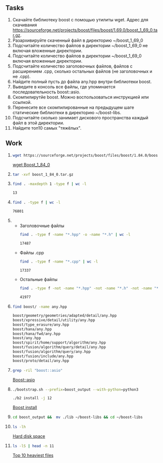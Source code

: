 ## Tasks
1. Скачайте библиотеку boost с помощью утилиты wget. Адрес для скачивания https://sourceforge.net/projects/boost/files/boost/1.69.0/boost_1_69_0.tar.gz.
2. Разархивируйте скаченный файл в директорию ~/boost_1_69_0
3. Подсчитайте количество файлов в директории ~/boost_1_69_0 не включая вложенные директории.
4. Подсчитайте количество файлов в директории ~/boost_1_69_0 включая вложенные директории.
5. Подсчитайте количество заголовочных файлов, файлов с расширением .cpp, сколько остальных файлов (не заголовочных и не .cpp).
6. Найдите полный пусть до файла any.hpp внутри библиотеки boost.
7. Выведите в консоль все файлы, где упоминается последовательность boost::asio.
8. Скомпилирутйе boost. Можно воспользоваться инструкцией или ссылкой.
9. Перенесите все скомпилированные на предыдущем шаге статические библиотеки в директорию ~/boost-libs.
10. Подсчитайте сколько занимает дискового пространства каждый файл в этой директории.
11. Найдите топ10 самых "тяжёлых".
## Work

1. ```bash
   wget https://sourceforge.net/projects/boost/files/boost/1.84.0/boost_1_84_0.tar.gz
   ```
   [wget Boost_1_84_0](https://github.com/Yukkitsune/lab01/blob/master/task_1.txt)
2. ```bash
   tar -xvf boost_1_84_0.tar.gz
   ```  
3. ```bash
   find . -maxdepth 1 -type f | wc -l
   ```
   ```bash
   13
   ```
4. ```bash
   find . -type f | wc -l
   ```
   ```bash
   76801
   ```
5.
   - Заголовочные файлы
     ```bash
     find . -type f -name "*.hpp" -o -name "*.h" | wc -l
     ```
     ```bash
     17487
     ```
   - Файлы .cpp
     ```bash
     find . -type f -name "*.cpp" | wc -l
     ```
     ```bash
     17337
     ```
   - Остальные файлы
     ```bash
     find . -type f -not -name "*.hpp" -not -name "*.h" -not -name "*.cpp"  | wc -l
     ```
     ```bash
     41977
     ```
6. ```bash
   find boost/ -name any.hpp
   ```
   ```bash
   boost/geometry/geometries/adapted/detail/any.hpp
   boost/xpressive/detail/utility/any.hpp
   boost/type_erasure/any.hpp
   boost/hana/any.hpp
   boost/hana/fwd/any.hpp
   boost/any.hpp
   boost/spirit/home/support/algorithm/any.hpp
   boost/fusion/algorithm/query/detail/any.hpp
   boost/fusion/algorithm/query/any.hpp
   boost/fusion/include/any.hpp
   boost/proto/detail/any.hpp
   ```
7. ```bash
   grep -ril "boost::asio"
   ```
   [Boost::asio](https://github.com/Yukkitsune/lab01/blob/master/task_7.txt)
8. ```bash
   ./bootstrap.sh --prefix=boost_output --with-python=python3
   ```
   ```bash
   ./b2 install -j 12
   ```
   [Boost install](https://raw.githubusercontent.com/Yukkitsune/lab01/master/task_8.txt)
9. ```bash
   cd boost_output &&  mv ./lib ~/boost-libs && cd ~/boost-libs
   ```
10. ```bash
    ls -lh
    ```
    [Hard disk space](https://github.com/Yukkitsune/lab01/blob/master/task_10.txt)
11. ```bash
    ls -lS | head -n 11
    ```
    [Top 10 heaviest files](https://github.com/Yukkitsune/lab01/blob/master/task_11.txt)
